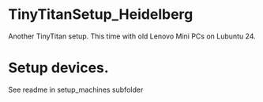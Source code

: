 # TinyTitanSetup_Heidelberg
Another TinyTitan setup. This time with old Lenovo Mini PCs on Lubuntu 24. 

# Setup devices.

See readme in setup_machines subfolder

